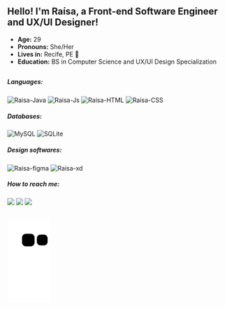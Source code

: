 ## Hello! I'm Raísa, a Front-end Software Engineer and UX/UI Designer!

- <strong>Age:</strong> 29 
- <strong>Pronouns:</strong> She/Her
- <strong>Lives in:</strong> Recife, PE 🌴 
- <strong>Education:</strong> BS in Computer Science and UX/UI Design Specialization

##


##### Languages:
<div style="display: inline_block">
  <img align="center" alt="Raisa-Java" height="30" width="70" src="https://img.shields.io/badge/Java-ED8B00?style=for-the-badge&logo=java&logoColor=white">
  <img align="center" alt="Raisa-Js" height="30" width="110" src="https://img.shields.io/badge/JavaScript-323330?style=for-the-badge&logo=javascript&logoColor=F7DF1E">
  <img align="center" alt="Raisa-HTML" height="30" width="80" src="https://img.shields.io/badge/HTML5-E34F26?style=for-the-badge&logo=html5&logoColor=white">
  <img align="center" alt="Raisa-CSS" height="30" width="80" src="https://img.shields.io/badge/CSS3-1572B6?style=for-the-badge&logo=css3&logoColor=white">
</div>

##### Databases:
![MySQL](https://img.shields.io/badge/MySQL-00000F?style=for-the-badge&logo=mysql&logoColor=white)
![SQLite](https://img.shields.io/badge/SQLite-07405E?style=for-the-badge&logo=sqlite&logoColor=white)

##### Design softwares:
 <div style="display: inline_block">
  <img align="center" alt="Raisa-figma" height="30" width="80" src="https://img.shields.io/badge/Figma-F24E1E?style=for-the-badge&logo=figma&logoColor=white">
  <img align="center" alt="Raisa-xd" height="30" width="100" src="https://img.shields.io/badge/Adobe%20XD-470137?style=for-the-badge&logo=Adobe%20XD&logoColor=#FF61F6">
  <div/>
  
     

##### How to reach me:
<a href="https://api.whatsapp.com/send?phone=5581999458630"><img src="https://img.shields.io/badge/WhatsApp-25D366?style=for-the-badge&logo=whatsapp&logoColor=white"/></a>
<a href="mailto:raisa.rmro@gmail.com"><img src="https://img.shields.io/badge/Gmail-D14836?style=for-the-badge&logo=gmail&logoColor=white"/></a>
<a href="https://www.linkedin.com/in/raisa-bernardes/"><img src="https://img.shields.io/badge/LinkedIn-0077B5?style=for-the-badge&logo=linkedin&logoColor=white"/></a>

  ##

![Snake animation](https://github.com/RaisaBernardes/raisaBernardes/blob/output/github-contribution-grid-snake.svg)

